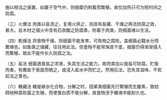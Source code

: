 施以相当之装置，如置于空气中，则细菌仍附着而繁殖，故仅加热只可为短时间之防腐。

（三）火爆法  肉类以盐渍之，复用火烘之，则具有盐藏、干燥之两法防腐之效，甚大。且木材之烟火中含有石炭酸之防腐素，附着于肉类，则细菌难以生活。

（四）乾燥法  将食物干燥，则细菌不能发育，可免物之腐败。盖细菌必籍水分而繁殖也。如鱼类之储藏，往往用此法。但食物不能常保其干度，细菌仍得渐渐侵入而繁殖，故此不能作长久防腐之法。

（五）盐法  细菌遇食盐之浓液，失其生活之能力，故肉类加以食盐可防腐。贮鱼肉者，有撒盐于表面而晒之，或浸入盐水中而贮之。然用后法，恐失其滋味，不若前法之善也。

（六）糖藏法  糖是碳水化合物，分解之时，因某类细菌先行繁殖而生酸素，致妨碍他种腐败菌之生殖，而使蛋白质不致分解，故食物渍于糖液中能耐久也。